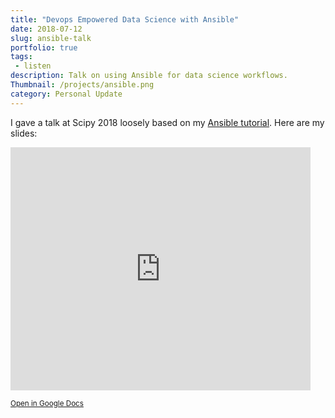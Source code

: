 ```yaml
---
title: "Devops Empowered Data Science with Ansible"
date: 2018-07-12
slug: ansible-talk
portfolio: true
tags:
 - listen
description: Talk on using Ansible for data science workflows.
Thumbnail: /projects/ansible.png
category: Personal Update
---
```


I gave a talk at Scipy 2018 loosely based on my [Ansible tutorial](https://tdhopper.com/blog/automating-python-with-ansible/). Here are my slides:

<iframe src="https://docs.google.com/presentation/d/e/2PACX-1vSHtiQKbpNvd902FzCqhzjZCbt4ldbPnolgSQfQbaPoQk0eweUng7Wkxjb5uDi942Ul0trl3s7C0yQ5/embed?start=false&loop=false&delayms=5000" frameborder="0" width="480" height="389" allowfullscreen="true" mozallowfullscreen="true" webkitallowfullscreen="true"></iframe>

<small>[Open in Google Docs](https://drive.google.com/open?id=1nsgG2YjfE5yWGdsxfzgqDj4SS1isyOIzBUjNa-r8ly0)</small>
